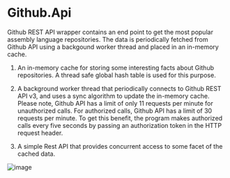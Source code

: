 # Github.Api

Github REST API wrapper contains an end point to get the most popular assembly language repositories. The data is periodically 
fetched from Github API using a backgound worker thread and placed in an in-memory cache.

1. An in-memory cache for storing some interesting facts about Github repositories. A thread safe global hash table is used for this purpose.

2. A background worker thread that periodically connects to Github REST API v3, and uses a sync algorithm to update the in-memory cache. Please note, Github API has a limit of only 11 requests per minute for unauthorized calls. For authorized calls, Github API has a limit of 30 requests per minute. To get this benefit, the program makes authorized calls every five seconds by passing an authorization token in the HTTP request header.

3. A simple Rest API that provides concurrent access to some facet of the cached data.


![image](https://user-images.githubusercontent.com/44266076/82735168-abb26980-9ced-11ea-979c-c547e4390f70.png)


